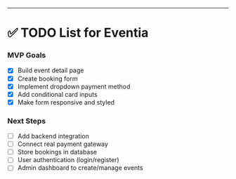 ---

# ✅ TODO List for Eventia

### MVP Goals

- [x] Build event detail page
- [x] Create booking form
- [x] Implement dropdown payment method
- [x] Add conditional card inputs
- [x] Make form responsive and styled

### Next Steps

- [ ] Add backend integration
- [ ] Connect real payment gateway
- [ ] Store bookings in database
- [ ] User authentication (login/register)
- [ ] Admin dashboard to create/manage events
